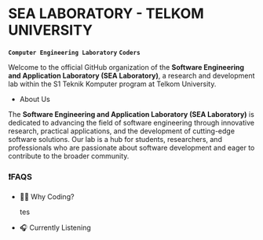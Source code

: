 # SEA LABORATORY - TELKOM UNIVERSITY

**`Computer Engineering Laboratory`** **`Coders`**

Welcome to the official GitHub organization of the **Software Engineering and Application Laboratory (SEA Laboratory)**, a research and development lab within the S1 Teknik Komputer program at Telkom University.

* About Us

The **Software Engineering and Application Laboratory (SEA Laboratory)** is dedicated to advancing the field of software engineering through innovative research, practical applications, and the development of cutting-edge software solutions. Our lab is a hub for students, researchers, and professionals who are passionate about software development and eager to contribute to the broader community.


<h3>❗FAQS</h3>
   <ul>
      <li>👨‍💻 Why Coding?</li>
      <p>
          tes
      </p>
      <li>🎧 Currently Listening</li>
      <br/>
   </ul>


